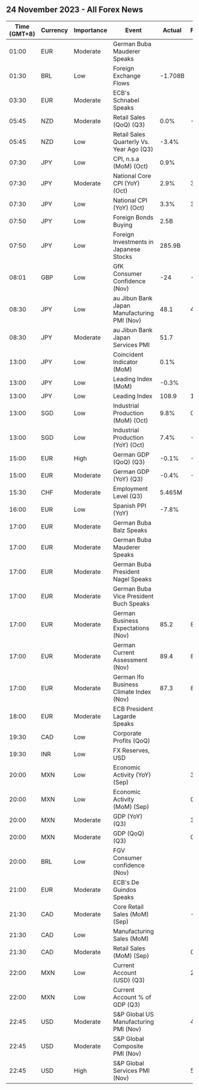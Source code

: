 ## 24 November 2023 - All Forex News

| Time (GMT+8) | Currency | Importance | Event | Actual | Forecast | Previous |
|------|----------|------------|-------|--------|----------|----------|
| 01:00 | EUR | Moderate | German Buba Mauderer Speaks |  |  |  |
| 01:30 | BRL | Low | Foreign Exchange Flows | -1.708B |  | -1.767B |
| 03:30 | EUR | Moderate | ECB's Schnabel Speaks |  |  |  |
| 05:45 | NZD | Moderate | Retail Sales (QoQ) (Q3) | 0.0% | -0.8% | -0.9% |
| 05:45 | NZD | Low | Retail Sales Quarterly Vs. Year Ago (Q3) | -3.4% |  | -3.5% |
| 07:30 | JPY | Low | CPI, n.s.a (MoM) (Oct) | 0.9% |  | 0.3% |
| 07:30 | JPY | Moderate | National Core CPI (YoY) (Oct) | 2.9% | 3.0% | 2.8% |
| 07:30 | JPY | Low | National CPI (YoY) (Oct) | 3.3% | 3.4% | 3.0% |
| 07:50 | JPY | Low | Foreign Bonds Buying | 2.5B |  | -65.8B |
| 07:50 | JPY | Low | Foreign Investments in Japanese Stocks | 285.9B |  | 384.2B |
| 08:01 | GBP | Low | GfK Consumer Confidence (Nov) | -24 | -28 | -30 |
| 08:30 | JPY | Low | au Jibun Bank Japan Manufacturing PMI (Nov) | 48.1 | 48.8 | 48.7 |
| 08:30 | JPY | Moderate | au Jibun Bank Japan Services PMI | 51.7 |  | 51.6 |
| 13:00 | JPY | Low | Coincident Indicator (MoM) | 0.1% |  | 0.1% |
| 13:00 | JPY | Low | Leading Index (MoM) | -0.3% |  | -0.5% |
| 13:00 | JPY | Low | Leading Index | 108.9 | 108.7 | 109.2 |
| 13:00 | SGD | Low | Industrial Production (MoM) (Oct) | 9.8% | 0.1% | 13.1% |
| 13:00 | SGD | Low | Industrial Production (YoY) (Oct) | 7.4% | -2.1% | -1.1% |
| 15:00 | EUR | High | German GDP (QoQ) (Q3) | -0.1% | -0.1% | 0.0% |
| 15:00 | EUR | Moderate | German GDP (YoY) (Q3) | -0.4% | -0.3% | 0.1% |
| 15:30 | CHF | Moderate | Employment Level (Q3) | 5.465M |  | 5.432M |
| 16:00 | EUR | Low | Spanish PPI (YoY) | -7.8% |  | -8.5% |
| 17:00 | EUR | Moderate | German Buba Balz Speaks |  |  |  |
| 17:00 | EUR | Moderate | German Buba Mauderer Speaks |  |  |  |
| 17:00 | EUR | Moderate | German Buba President Nagel Speaks |  |  |  |
| 17:00 | EUR | Moderate | German Buba Vice President Buch Speaks |  |  |  |
| 17:00 | EUR | Moderate | German Business Expectations (Nov) | 85.2 | 85.7 | 84.8 |
| 17:00 | EUR | Moderate | German Current Assessment (Nov) | 89.4 | 89.5 | 89.2 |
| 17:00 | EUR | Moderate | German Ifo Business Climate Index (Nov) | 87.3 | 87.5 | 86.9 |
| 18:00 | EUR | Moderate | ECB President Lagarde Speaks |  |  |  |
| 19:30 | CAD | Low | Corporate Profits (QoQ) |  |  | -2.0% |
| 19:30 | INR | Low | FX Reserves, USD |  |  | 590.32B |
| 20:00 | MXN | Low | Economic Activity (YoY) (Sep) |  | 3.00% | 3.70% |
| 20:00 | MXN | Low | Economic Activity (MoM) (Sep) |  | 0.30% | 0.40% |
| 20:00 | MXN | Moderate | GDP (YoY) (Q3) |  | 3.3% | 3.6% |
| 20:00 | MXN | Moderate | GDP (QoQ) (Q3) |  | 0.9% | 0.8% |
| 20:00 | BRL | Low | FGV Consumer confidence (Nov) |  |  | 93.2 |
| 21:00 | EUR | Moderate | ECB's De Guindos Speaks |  |  |  |
| 21:30 | CAD | Moderate | Core Retail Sales (MoM) (Sep) |  | -0.2% | 0.1% |
| 21:30 | CAD | Low | Manufacturing Sales (MoM) |  |  | 0.4% |
| 21:30 | CAD | Moderate | Retail Sales (MoM) (Sep) |  | 0.0% | -0.1% |
| 22:00 | MXN | Low | Current Account (USD) (Q3) |  | 2,725M | 6,247M |
| 22:00 | MXN | Low | Current Account % of GDP (Q3) |  |  | 1.40% |
| 22:45 | USD | Moderate | S&P Global US Manufacturing PMI (Nov) |  | 49.8 | 50.0 |
| 22:45 | USD | Moderate | S&P Global Composite PMI (Nov) |  |  | 50.7 |
| 22:45 | USD | High | S&P Global Services PMI (Nov) |  | 50.4 | 50.6 |
